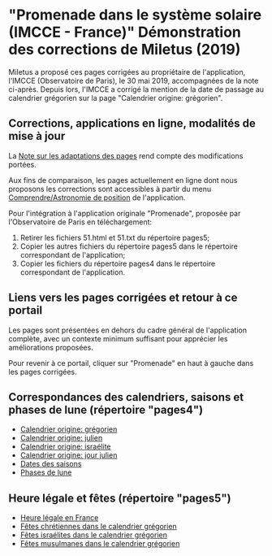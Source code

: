 # "Promenade dans le système solaire (IMCCE - France)" Démonstration des corrections de Miletus (2019)

<p> Miletus a proposé ces pages corrigées au propriétaire de l'application,
l'IMCCE (Observatoire de Paris), le 30 mai 2019, accompagnées de la note ci-après.
Depuis lors, l'IMCCE a corrigé la mention de la date de passage au calendrier grégorien sur la page "Calendrier origine: grégorien".
</p>
<h2>Corrections, applications en ligne, modalités de mise à jour</h2>
<p>La <a href="./2019-05-28_Notes_adaptations.html" target="_blank">Note sur les adaptations des pages</a>
rend compte des modifications portées.</p>
<p>Aux fins de comparaison, les pages actuellement en ligne dont nous proposons les corrections sont accessibles à partir
du menu <a href="https://promenade.imcce.fr/fr/pages2/216.html" target="_blank">Comprendre/Astronomie de position</a> de l'application.
<p>Pour l'intégration à l'application originale "Promenade", proposée par l'Observatoire de Paris en téléchargement:</p>
<ol>
	<li>Retirer les fichiers 51.html et 51.txt du répertoire pages5;</li>
	<li>Copier les autres fichiers du répertoire pages5 dans le répertoire correspondant de l'application;</li>
	<li>Copier les fichiers du répertoire pages4 dans le répertoire correspondant de l'application.</li>
</ol>
<h2>Liens vers les pages corrigées et retour à ce portail</h2>
<p>Les pages sont présentées en dehors du cadre général de l'application complète, avec un contexte minimum suffisant pour apprécier les améliorations proposées.</p>
<p>Pour revenir à ce portail, cliquer sur "Promenade" en haut à gauche dans les pages corrigées.</p>
<h2>Correspondances des calendriers, saisons et phases de lune (répertoire "pages4")</h2>
<ul>
	<li><a href="./428.html">Calendrier origine: grégorien </a></li>
	<li><a href="./429.html">Calendrier origine: julien </a></li>
	<li><a href="./432.html">Calendrier origine: israélite </a></li>
	<li><a href="./433.html">Calendrier origine: jour julien </a></li>
	<li><a href="./439.html">Dates des saisons </a></li>
	<li><a href="./441.html">Phases de lune </a></li>
</ul>
<h2>Heure légale et fêtes (répertoire "pages5")</h2>
<ul>
	<li><a href="./503.html">Heure légale en France</a></li>
	<li><a href="./552.html">Fêtes chrétiennes dans le calendrier grégorien</a></li>
	<li><a href="./553.html">Fêtes israélites dans le calendrier grégorien</a></li>
	<li><a href="./554.html">Fêtes musulmanes dans le calendrier grégorien</a></li>
</ul>


